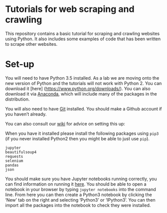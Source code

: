 # Tutorials for web scraping and crawling

This repository contains a basic tutorial for scraping and crawling websites using
Python. It also includes some examples of code that has been written to scrape other
websites.

# Set-up

You will need to have Python 3.5 installed. As a lab we are moving onto the new version of Python and the tutorials will not work with Python 2. You can download it [here] (https://www.python.org/downloads/). You can also download it via [Anaconda](https://www.continuum.io/downloads), which will include many of the packages in the distribution.

You will also need to have [Git](https://git-scm.com/book/en/v2/Getting-Started-Installing-Git) installed.  You should make a Github account if you haven’t already.

You can also consult our [wiki](https://github.com/socdyn/wiki/blob/master/vesta/get_started_with_python.md) for advice on setting this up:

When you have it installed please install the following packages using `pip3` (if you never installed Python2 then you might be able to just use `pip`).

```
jupyter
beautifulsoup4
requests
selenium
pandas
json
```

You should make sure you have Jupyter notebooks running correctly, you can find information on running it [here](http://jupyter.readthedocs.io/en/latest/content-quickstart.html). You should be able to open a notebook in your browser by typing `jupyter notebooks` into the command line. From here you can then create a Python3 notebook by clicking the ‘New’ tab on the right and selecting ‘Python3’ or ‘IPython3’. You can then import all the packages into the notebook to check they were installed.
